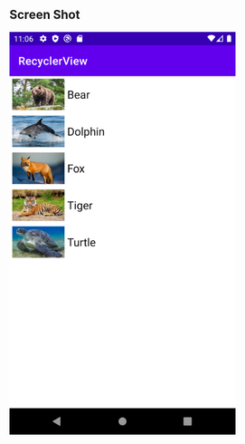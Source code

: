 ## Screen Shot
<img src="https://github.com/bilkeonur/AndroidExamples/blob/main/Java/RecyclerView/app/src/main/res/drawable/screenshot.png" width="400">